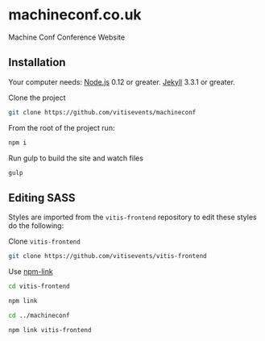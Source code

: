 machineconf.co.uk
==================

Machine Conf Conference Website

## Installation

Your computer needs:
[Node.js](https://nodejs.org/en/) 0.12 or greater.
[Jekyll](https://jekyllrb.com/docs/installation/) 3.3.1 or greater.

Clone the project
```bash
git clone https://github.com/vitisevents/machineconf
```
From the root of the project run:
```bash
npm i
```

Run gulp to build the site and watch files
```bash
gulp
```


## Editing SASS
Styles are imported from the `vitis-frontend` repository to edit these styles do the following:

Clone `vitis-frontend`
```bash
git clone https://github.com/vitisevents/vitis-frontend
```
Use [npm-link](https://docs.npmjs.com/cli/link)
```bash
cd vitis-frontend
```
```bash
npm link
```
```bash
cd ../machineconf
```
```bash
npm link vitis-frontend
```